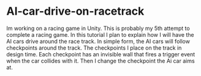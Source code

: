 # AI-car-drive-on-racetrack
Im working on a racing game in Unity. This is probably my 5th attempt to complete a racing game. In this tutorial I plan to explain how I will have the AI cars drive around the race track. In simple form, the AI cars will follow checkpoints around the track. The checkpoints I place on the track in design time. Each checkpoint has an invisible wall that fires a trigger event when the car collides with it. Then I change the checkpoint the Ai car aims at.

